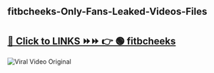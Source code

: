
 ## fitbcheeks-Only-Fans-Leaked-Videos-Files

# <h2><a href="https://mediaupload.pro?fitbcheeks">🔗 Click to LINKS ⏩⏩ 👉 🟢 fitbcheeks </a></h2>

<a href="https://mediaupload.pro?fitbcheeks" rel="nofollow" data-target="animated-image.originalLink"><img src="https://i.ibb.co.com/xMMVF88/686577567.gif" alt="Viral Video Original" style="max-width: 100%; display: inline-block;" data-target="animated-image.originalImage"></a>